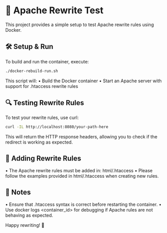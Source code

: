 # 🚀 Apache Rewrite Test

This project provides a simple setup to test Apache rewrite rules using Docker.

## 🛠️ Setup & Run

To build and run the container, execute:

```bash
./docker-rebuild-run.sh
```
This script will:
	•	Build the Docker container
	•	Start an Apache server with support for .htaccess rewrite rules

 ## 🔍 Testing Rewrite Rules
To test your rewrite rules, use curl:
```bash
curl -IL http://localhost:8080/your-path-here
```
This will return the HTTP response headers, allowing you to check if the redirect is working as expected.

## 📄 Adding Rewrite Rules
  • The Apache rewrite rules must be added in:
html/.htaccess
	•	Please follow the examples provided in html/.htaccess when creating new rules.

## 📢 Notes
  • Ensure that .htaccess syntax is correct before restarting the container.
	•	Use docker logs <container_id> for debugging if Apache rules are not behaving as expected.

Happy rewriting! 🚀
